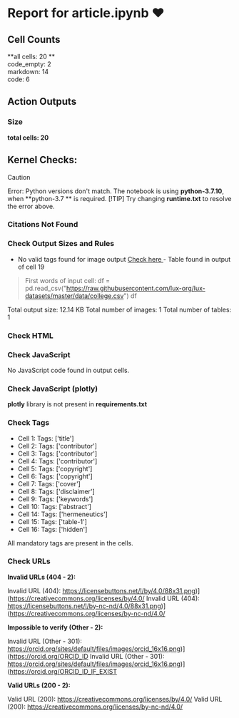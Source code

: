 # Report for article.ipynb ❤ 

## Cell Counts   
**all cells: 20 **  
code_empty: 2   
markdown: 14   
code: 6   

## Action Outputs

### Size
**total cells: 20**
## Kernel Checks: 

> [!CAUTION]
 > Error: Python versions don't match. The notebook is using **python-3.7.10**, when **python-3.7
** is required.
> [!TIP]
 > Try changing **runtime.txt** to resolve the error above.

### Citations Not Found


### Check Output Sizes and Rules
  - No valid tags found for image output  [Check here ](https://journalofdigitalhistory.org/en/notebook-viewer/JTJGcHJveHktZ2l0aHVidXNlcmNvbnRlbnQlMkZDMkRIJTJGdGVtcGxhdGVfcmVwb19KREglMkZtYWluJTJGYXJ0aWNsZS5pcHluYg==?idx=7)- Table found in output of cell 19
> First words of input cell: df = pd.read_csv("https://raw.githubusercontent.com/lux-org/lux-datasets/master/data/college.csv") df

Total output size: 12.14 KB
Total number of images: 1
Total number of tables: 1

### Check HTML


### Check JavaScript
No JavaScript code found in output cells.
### Check JavaScript (plotly)
**plotly** library is not present in **requirements.txt**


### Check Tags
- Cell 1: Tags: ['title']
- Cell 2: Tags: ['contributor']
- Cell 3: Tags: ['contributor']
- Cell 4: Tags: ['contributor']
- Cell 5: Tags: ['copyright']
- Cell 6: Tags: ['copyright']
- Cell 7: Tags: ['cover']
- Cell 8: Tags: ['disclaimer']
- Cell 9: Tags: ['keywords']
- Cell 10: Tags: ['abstract']
- Cell 14: Tags: ['hermeneutics']
- Cell 15: Tags: ['table-1']
- Cell 16: Tags: ['hidden']

All mandatory tags are present in the cells.


### Check URLs

**Invalid URLs (404 - 2):**

Invalid URL (404): https://licensebuttons.net/l/by/4.0/88x31.png)](https://creativecommons.org/licenses/by/4.0/
Invalid URL (404): https://licensebuttons.net/l/by-nc-nd/4.0/88x31.png)](https://creativecommons.org/licenses/by-nc-nd/4.0/

**Impossible to verify (Other - 2):**

Invalid URL (Other - 301): https://orcid.org/sites/default/files/images/orcid_16x16.png)](https://orcid.org/ORCID_ID
Invalid URL (Other - 301): https://orcid.org/sites/default/files/images/orcid_16x16.png)](https://orcid.org/ORCID_ID_IF_EXIST

**Valid URLs (200 - 2):**

Valid URL (200): https://creativecommons.org/licenses/by/4.0/
Valid URL (200): https://creativecommons.org/licenses/by-nc-nd/4.0/


